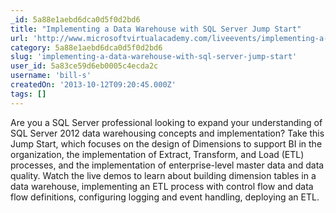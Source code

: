 ```yaml
---
_id: 5a88e1aebd6dca0d5f0d2bd6
title: "Implementing a Data Warehouse with SQL Server Jump Start"
url: 'http://www.microsoftvirtualacademy.com/liveevents/implementing-a-data-warehouse-with-sql-server-jump-start#fbid=RfHc7HWJo2b'
category: 5a88e1aebd6dca0d5f0d2bd6
slug: 'implementing-a-data-warehouse-with-sql-server-jump-start'
user_id: 5a83ce59d6eb0005c4ecda2c
username: 'bill-s'
createdOn: '2013-10-12T09:20:45.000Z'
tags: []
---
```


Are you a SQL Server professional looking to expand your understanding of SQL Server 2012 data warehousing concepts and implementation? Take this Jump Start, which focuses on the design of Dimensions to support BI in the organization, the implementation of Extract, Transform, and Load (ETL) processes, and the implementation of enterprise-level master data and data quality. Watch the live demos to learn about building dimension tables in a data warehouse, implementing an ETL process with control flow and data flow definitions, configuring logging and event handling, deploying an ETL.
